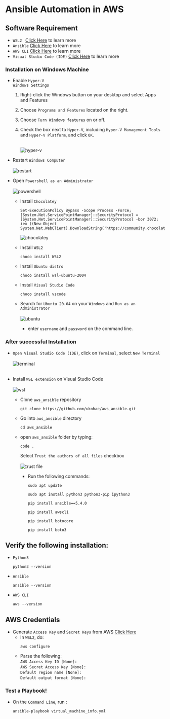 # Ansible Automation in AWS

## Software Requirement
- `WSL2 ` [Click Here](https://docs.microsoft.com/en-us/windows/wsl/about) to learn more
- `Ansible` [Click Here](https://www.ansible.com/) to learn more
- `AWS CLI`  [Click Here](https://aws.amazon.com/cli/) to learn more
- `Visual Studio Code (IDE)`  [Click Here](https://code.visualstudio.com/) to learn more

### Installation on Windows Machine
- Enable `Hyper-V` <br />
`Windows Settings`
    1. Right-click the Windows button on your desktop and select Apps and Features
    2. Choose `Programs and Features` located on the right.
    3. Choose `Turn Windows features` on or off.
    4. Check the box next to `Hyper-V`, including `Hyper-V Management Tools` and `Hyper-V Platform`, and click `OK`. <br /> <br />

        ![hyper-v](docs/images/hyper-v.png)

- Restart `Windows Computer` <br /> <br />
    ![restart](docs/images/restart.png)

- Open `Powershell as an Administrator` <br /> <br />
        ![powershell](docs/images/powershell.png)
    - Install `Chocolatey`
        ```
        Set-ExecutionPolicy Bypass -Scope Process -Force; [System.Net.ServicePointManager]::SecurityProtocol = [System.Net.ServicePointManager]::SecurityProtocol -bor 3072; iex ((New-Object System.Net.WebClient).DownloadString('https://community.chocolatey.org/install.ps1'))
        ```
        
        ![chocolatey](docs/images/chocolatey.png)
    - Install `WSL2`
        ```
        choco install WSL2
        ```
    - Install `Ubuntu distro`
        ```
        choco install wsl-ubuntu-2004
        ```
    - Install `Visual Studio Code`
        ```
        choco install vscode
        ```

    -  Search for `Ubuntu 20.04` on your `Windows` and `Run as an Administrator` <br /> <br />
            ![ubuntu](docs/images/ubuntu.png)
        - enter `username` and `password` on the command line.
### After successful Installation

- `Open Visual Studio Code (IDE)`, click on `Terminal`,  select `New Terminal` <br /><br />
![terminal](docs/images/terminal.png) <br /><br />

- Install `WSL extension` on Visual Studio Code <br /><br />
![wsl](docs/images/wsl.png)

    - Clone `aws_ansible` repository 
        ```
        git clone https://github.com/ukohae/aws_ansible.git
        ```
    - Go into `aws_ansible` directory 
        ```
        cd aws_ansible
        ```
    - open `aws_ansible` folder by typing:
        ```
        code .
        ```
        Select `Trust the authors of all files` checkbox <br /><br />
        ![trust file](docs/images/user.png)

        - Run the following commands:
            ```
            sudo apt update
            ```
            ```
            sudo apt install python3 python3-pip ipython3
            ```
            ```
            pip install ansible==5.4.0
            ```
            ```
            pip install awscli
            ```
            ```
            pip install botocore
            ```
            ```
            pip install boto3
            ```

## Verify the following installation:

- `Python3`
    ```
    python3 --version
    ```

- `Ansible `
    ```
    ansible --version
    ```

- `AWS CLI`
    ```
    aws --version
    ```

## AWS Credentials
- Generate `Access Key` and `Secret Keys` from AWS [Click Here](https://us-east-1.console.aws.amazon.com/iam/home?region=us-east-2#/security_credentials)
    - In `WSL2`, do:
        ```
        aws configure
        ```
    - Parse the following: <br />
        `AWS Access Key ID [None]: `<br /> `AWS Secret Access Key [None]: `<br /> `Default region name [None]: ` <br /> `Default output format [None]: `


### Test a Playbook! 
-   On the `Command Line`, run :
    ```
    ansible-playbook virtual_machine_info.yml
    ```